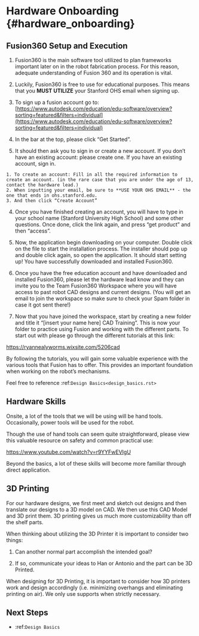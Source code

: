Hardware Onboarding {#hardware_onboarding}
=========================

## Fusion360 Setup and Execution

1. Fusion360 is the main software tool utilized to plan frameworks important later on in the robot fabrication process. For this reason, adequate understanding of Fusion 360 and its operation is vital.

2. Luckily, Fusion360 is free to use for educational purposes. This means that you **MUST UTILIZE** your Stanford OHS email when signing up.

  1. To sign up a fusion account go to: [https://www.autodesk.com/education/edu-software/overview?sorting=featured&filters=individual](https://www.autodesk.com/education/edu-software/overview?sorting=featured&filters=individual)

  2. In the bar at the top, please click “Get Started”.

  3. It should then ask you to sign in or create a new account. If you don’t have an existing account: please create one. If you have an existing account, sign in.

    1. To create an account: Fill in all the required information to create an account. (in the rare case that you are under the age of 13, contact the hardware lead.)
    2. When inputting your email, be sure to **USE YOUR OHS EMAIL** - the one that ends in ohs.stanford.edu.
    3. And then click “Create Account”

  4. Once you have finished creating an account, you will have to type in your school name (Stanford University High School) and some other questions. Once done, click the link again, and press “get product” and then “access”.

  5. Now, the application begin downloading on your computer. Double click on the file to start the installation process. The installer should pop up and double click again, so open the application. It should start setting up! You have successfully downloaded and installed Fusion360.

3. Once you have the free education account and have downloaded and installed Fusion360, please let the hardware lead know and they can invite you to the Team Fusion360 Workspace where you will have access to past robot CAD designs and current designs. (You will get an email to join the workspace so make sure to check your Spam folder in case it got sent there!)

4. Now that you have joined the workspace, start by creating a new folder and title it “[insert your name here] CAD Training”. This is now your folder to practice using Fusion and working with the different parts. To start out with please go through the different tutorials at this link:

https://ryannealyworms.wixsite.com/5206cad

By following the tutorials, you will gain some valuable experience with the various tools that Fusion has to offer.
This provides an important foundation when working on the robot’s mechanisms.

Feel free to reference :ref:`Design Basics<design_basics.rst>`

## Hardware Skills

Onsite, a lot of the tools that we will be using will be hand tools.
Occasionally, power tools will be used for the robot.

Though the use of hand tools can seem quite straightforward, please view this valuable resource on safety and common practical use:

https://www.youtube.com/watch?v=r9YYFwEVIgU

Beyond the basics, a lot of these skills will become more familiar through direct application.

## 3D Printing

For our hardware designs, we first meet and sketch out designs and then translate our designs to a 3D model on CAD. We then use this CAD Model and 3D print them.
3D printing gives us much more customizability than off the shelf parts.

When thinking about utilizing the 3D Printer it is important to consider two things:

1. Can another normal part accomplish the intended goal?

2. If so, communicate your ideas to Han or Antonio and the part can be 3D Printed.

When designing for 3D Printing, it is important to consider how 3D printers work and design accordingly (i.e. minimizing overhangs and eliminating printing on air). We only use supports when strictly necessary. 

## Next Steps

- :ref:`Design Basics`
